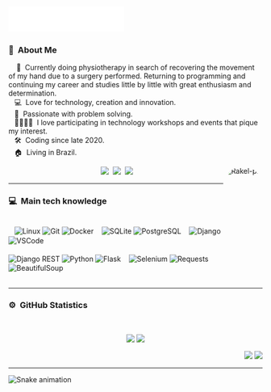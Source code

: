 
<img src="images/svg/header.svg"></img>

### :space_invader: &nbsp;About Me

&nbsp;&nbsp;&nbsp; 💪 &nbsp;Currently doing physiotherapy in search of recovering the movement of my hand due to a surgery performed. Returning to programming and continuing my career and studies little by little with great enthusiasm and determination.\
&nbsp;&nbsp;&nbsp;:computer: &nbsp;Love for technology, creation and innovation.\
&nbsp;&nbsp;&nbsp;🧮 &nbsp;Passionate with problem solving.\
&nbsp;&nbsp;&nbsp;👨‍👩‍👧‍👦 &nbsp;I love participating in technology workshops and events that pique my interest.\
&nbsp;&nbsp;&nbsp;:hammer_and_wrench: &nbsp;Coding since late 2020.\
&nbsp;&nbsp;&nbsp;:house: &nbsp;Living in Brazil.
 
<div align="center">
  <img align="right" alt="Rakel-pic" height="152" style="border-radius:50px;"src="https://media.discordapp.net/attachments/384756018799706123/995364104640409721/me.png?width=423&height=423">
  <a href="https://github.com/RakelMacedo/" target="_blank"><img src="https://img.shields.io/badge/GitHub-100000?style=for-the-badge&logo=github&logoColor=white" target="_blank"></a>
  <a href="https://www.linkedin.com/in/rakel-macedo-456a76204/" target="_blank"><img src="https://img.shields.io/badge/-LinkedIn-%230077B5?style=for-the-badge&logo=linkedin&logoColor=white" target="_blank"></a> 
  <a href = "mailto:rakelmacedo.job@gmail.com"><img src="https://img.shields.io/badge/-Gmail-%23333?style=for-the-badge&logo=gmail&logoColor=white" target="_blank"></a>
</div>

<hr/>

  ### :computer: &nbsp;Main tech knowledge
 
<div style="display: inline_block"><br>
    <img align="center" alt="Linux" src="https://img.shields.io/badge/linux-100000?style=for-the-badge&logo=linux&logoColor=yellow">
    <img align="center" alt="Git" src="https://img.shields.io/badge/Git-E34F26?style=for-the-badge&logo=git&logoColor=white">
    <img align="center" alt="Docker" src="https://img.shields.io/badge/-Docker-000000?style=for-the-badge&logo=docker">
    <img align="center" alt="SQLite" src="https://img.shields.io/badge/-SQLite-191970?style=for-the-badge&logo=sqlite&logoColor=white">
    <img align="center" alt="PostgreSQL" src="https://img.shields.io/badge/PostgreSQL-4169E1?style=for-the-badge&logo=postgresql&logoColor=white">
    <img align="center" alt="Django" src="https://img.shields.io/badge/-Django-2E8B57?style=for-the-badge&logo=django">
    <img align="center" alt="VSCode" src="https://img.shields.io/badge/VSCode-007ACC?style=for-the-badge&logo=visual-studio-code&logoColor=white">
</div>
<div style="display: inline_block"><br>
    <img align="center" alt="Django REST" src="https://img.shields.io/badge/Django-REST-RESTDCDCDC?style=for-the-badge&ogo=flask&logoColor=black">
    <img align="center" alt="Python" src="https://img.shields.io/badge/-Python-%230077B5?style=for-the-badge&logo=python&logoColor=white">
    <img align="center" alt="Flask" src="https://img.shields.io/badge/Flask-DCDCDC?style=for-the-badge&ogo=flask&logoColor=black">
    <img align="center" alt="Selenium" src="https://img.shields.io/badge/Selenium-32CD32?style=for-the-badge&logo=selenium&logoColor=white">
    <img align="center" alt="Requests" src="https://img.shields.io/badge/Requests-777BB4?style=for-the-badge&ogo=requests&logoColor=black">
    <img align="center" alt="BeautifulSoup" src="https://img.shields.io/badge/BeautifulSoup-DCDCDC?style=for-the-badge&ogo=soup&logoColor=black">
</div>

<br/>
<hr/>

  ### :gear: &nbsp;GitHub Statistics
  <br/>
    <p align="center">
       <img height="167px" src="https://github-readme-stats.vercel.app/api?username=RakelMacedo&show_icons=true&include_all_commits=true&count_private=true&theme=react&hide_border=true&bg_color=0D1117&title_color=7217D4&icon_color=7217D4" />         
       <img height="167px" src="https://github-readme-stats.vercel.app/api/top-langs/?username=RakelMacedo&langs_count=10&layout=compact&theme=react&hide_border=true&bg_color=0D1117&title_color=7217D4&icon_color=7217D4" />
    </p>

<p align="right">
<img src="https://komarev.com/ghpvc/?username=RakelMacedo&style=plastic&label=Views"><img>
<img src="https://badges.pufler.dev/visits/RakelMacedo/RakelMacedo?color=black&logo=github" />
</p>

<hr/>
 
 ![Snake animation](https://github.com/RakelMacedo/RakelMacedo/blob/output/github-contribution-grid-snake.svg)
